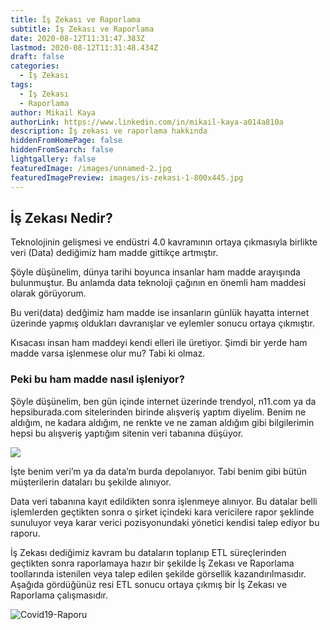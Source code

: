 ```yaml
---
title: İş Zekası ve Raporlama
subtitle: İş Zekası ve Raporlama
date: 2020-08-12T11:31:47.383Z
lastmod: 2020-08-12T11:31:48.434Z
draft: false
categories:
  - İş Zekası
tags:
  - İş Zekası
  - Raporlama
author: Mikail Kaya
authorLink: https://www.linkedin.com/in/mikail-kaya-a014a810a
description: İş zekası ve raporlama hakkında
hiddenFromHomePage: false
hiddenFromSearch: false
lightgallery: false
featuredImage: /images/unnamed-2.jpg
featuredImagePreview: images/is-zekasi-1-800x445.jpg
---
```

## İş Zekası Nedir?
Teknolojinin gelişmesi ve endüstri 4.0 kavramının ortaya çıkmasıyla birlikte veri (Data) dediğimiz ham madde gittikçe artmıştır.

Şöyle düşünelim, dünya tarihi boyunca insanlar ham madde arayışında bulunmuştur. Bu anlamda data teknoloji çağının en önemli ham maddesi olarak görüyorum.

Bu veri(data) dedğimiz ham madde ise insanların günlük hayatta internet üzerinde yapmış oldukları davranışlar ve eylemler sonucu ortaya çıkmıştır.

Kısacası insan ham maddeyi kendi elleri ile üretiyor. Şimdi bir yerde ham madde varsa işlenmese olur mu? Tabi ki olmaz.

### Peki bu ham madde nasıl işleniyor?

Şöyle düşünelim, ben gün içinde internet üzerinde trendyol, n11.com ya da hepsiburada.com sitelerinden birinde  alışveriş yaptım diyelim. Benim ne aldığım, ne kadara aldığım, ne renkte ve ne zaman aldığım gibi bilgilerimin hepsi bu alışveriş yaptığım sitenin veri tabanına düşüyor.

![](/images/unnamed-2.png)

İşte benim veri’m ya da data’m burda depolanıyor. Tabi benim gibi bütün müşterilerin dataları bu şekilde alınıyor.

Data veri tabanına kayıt edildikten sonra işlenmeye alınıyor. Bu datalar belli işlemlerden geçtikten sonra o şirket içindeki kara vericilere rapor şeklinde sunuluyor veya karar verici pozisyonundaki yönetici kendisi talep ediyor bu raporu.

İş Zekası dediğimiz kavram bu dataların toplanıp ETL süreçlerinden geçtikten sonra raporlamaya hazır bir şekilde İş Zekası ve Raporlama toollarında istenilen veya talep edilen şekilde görsellik kazandırılmasıdır. Aşağıda gördüğünüz resi ETL sonucu ortaya çıkmış bir İş Zekası ve Raporlama çalışmasıdır.

![Covid19-Raporu](/images/covid-19-2.png "Covid19-Raporu")